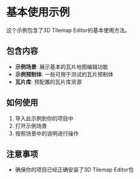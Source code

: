 # 基本使用示例

这个示例包含了3D Tilemap Editor的基本使用方法。

## 包含内容

- **示例场景**: 展示基本的瓦片地图编辑功能
- **示例预制体**: 一些可用于测试的瓦片预制体
- **瓦片库**: 预配置的瓦片库资源

## 如何使用

1. 导入此示例到你的项目中
2. 打开示例场景
3. 按照场景中的说明进行操作

## 注意事项

- 确保你的项目已经正确安装了3D Tilemap Editor包